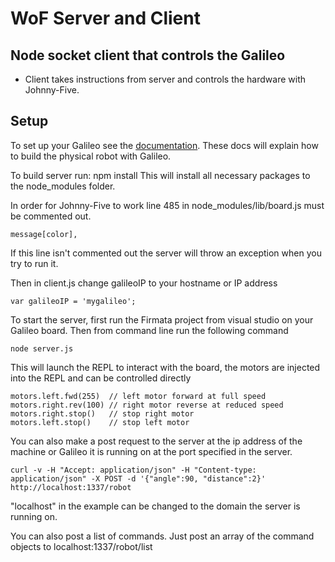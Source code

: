 # WoF Server and Client

## Node socket client that controls the Galileo
* Client takes instructions from server and controls the hardware with Johnny-Five.

## Setup
To set up your Galileo see the [documentation](http://ms-iot.github.io/windows-on-fridges/nodebot/building).
These docs will explain how to build the physical robot with Galileo.

To build server run:
    npm install
This will install all necessary packages to the node_modules folder.

In order for Johnny-Five to work line 485 in node_modules/lib/board.js must be commented out.
```
message[color],
```
If this line isn't commented out the server will throw an exception when you try to run it.

Then in client.js change galileoIP to your hostname or IP address
```
var galileoIP = 'mygalileo';
```

To start the server, first run the Firmata project from visual studio on your Galileo board.
Then from command line run the following command 

```
node server.js
```

This will launch the REPL to interact with the board, the motors are injected into the REPL and can be controlled directly
```
motors.left.fwd(255)  // left motor forward at full speed 
motors.right.rev(100) // right motor reverse at reduced speed
motors.right.stop()   // stop right motor
motors.left.stop()    // stop left motor
```

You can also make a post request to the server at the ip address of the machine or Galileo it is running on at the port specified in the server.
```
curl -v -H "Accept: application/json" -H "Content-type: application/json" -X POST -d '{"angle":90, "distance":2}'  http://localhost:1337/robot
```
"localhost" in the example can be changed to the domain the server is running on.

You can also post a list of commands. Just post an array of the command objects to localhost:1337/robot/list
